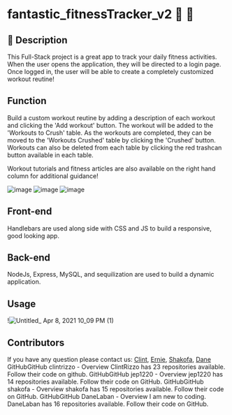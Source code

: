 # fantastic_fitnessTracker_v2 :muscle: :running:

## :scroll: Description
This Full-Stack project is a great app to track your daily fitness activities. When the user opens the application, they will be directed to a login page. Once logged in, the user will be able to create a completely customized workout reutine!

## Function 
Build a custom workout reutine by adding a description of each workout and clicking the 'Add workout' button. The workout will be added to the 'Workouts to Crush' table. As the workouts are completed, they can be moved to the 'Workouts Crushed' table by clicking the 'Crushed' button. Workouts can also be deleted from each table by clicking the red trashcan button available in each table. 

Workout tutorials and fitness articles are also available on the right hand column for additional guidance!

![image](https://user-images.githubusercontent.com/38770396/114128225-b8fa2780-98b0-11eb-9be1-4df1cfdd8770.png)
![image](https://user-images.githubusercontent.com/38770396/114128248-cdd6bb00-98b0-11eb-8f88-754fe6653304.png)
![image](https://user-images.githubusercontent.com/38770396/114128293-e34be500-98b0-11eb-8fd8-fc8ba73df7a4.png)


## Front-end
Handlebars are used along side with CSS and JS to build a responsive, good looking app.
## Back-end
NodeJs, Express, MySQL, and sequilization are used to build a dynamic application.
## Usage
!![Untitled_ Apr 8, 2021 10_09 PM (1)](https://user-images.githubusercontent.com/38770396/114131734-fca45f80-98b7-11eb-8e89-98f72259e6d6.gif)

## Contributors
If you have any question please contact us: [Clint](https://github.com/clintrizzo), [Ernie](https://github.com/jep1220), [Shakofa](https://github.com/shakofa), [Dane](https://github.com/DaneLaban)
GitHubGitHub
clintrizzo - Overview
ClintRizzo has 23 repositories available. Follow their code on github.
GitHubGitHub
jep1220 - Overview
jep1220 has 14 repositories available. Follow their code on GitHub.
GitHubGitHub
shakofa - Overview
shakofa has 15 repositories available. Follow their code on GitHub.
GitHubGitHub
DaneLaban - Overview
I am new to coding. DaneLaban has 16 repositories available. Follow their code on GitHub.

